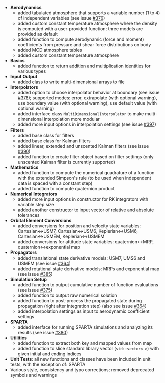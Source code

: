- **Aerodynamics** 
	- added tabulated atmosphere that supports a variable number (1 to 4) of independent variables (see issue [#376](https://github.com/Tudat/tudat/issues/376))
	- added custom constant temperature atmosphere where the density is computed with a user-provided function; three models are provided as default
	- added function to compute aerodynamic (force and moment) coefficients from pressure and shear force distributions on body
	- added MCD atmosphere tables
	- added custom constant temperature atmosphere
- **Basics**
	- added function to return addition and multiplication identities for various types
- **Input Output**
 	- added class to write multi-dimensional arrays to file
- **Interpolators**
	- added option to choose interpolator behavior at boundary (see issue [#378](https://github.com/Tudat/tudat/issues/378)); supported modes: error, extrapolate (with optional warning), use boundary value (with optional warning), use default value (with optional warning)
	- added interface class `MultiDimensionalInterpolator` to make multi-dimensional interpolation more modular
	- added more input options in interpolation settings (see issue [#397](https://github.com/Tudat/tudat/issues/397))
- **Filters**
	- added base class for filters
	- added base class for Kalman filters
	- added linear, extended and unscented Kalman filters (see issue [#390](https://github.com/Tudat/tudat/issues/390))
	- added function to create filter object based on filter settings (only unscented Kalman filter is currently supported)
- **Mathematics**
	- added function to compute the numerical quadrature of a function with the extended Simpson's rule (to be used when independent data is spaced with a constant step)
	- added function to compute quaternion product
- **Numerical Integrators**
	- added more input options in constructor for RK integrators with variable step size
	- added another constructor to input vector of relative and absolute tolerances
- **Orbital Element Conversions**
	- added conversions for position and velocity state variables: Cartesian<->USM7, Cartesian<->USM6, Keplerian<->USM6, Cartesian<->USMEM, Keplerian<->USMEM
	- added conversions for attitude state variables: quaternion<->MRP, quaternion<->exponential map
- **Propagators**
	- added translational state derivative models: USM7, UMS6 and USMEM (see issue [#364](https://github.com/Tudat/tudat/issues/364))
	- added rotational state derivative models: MRPs and exponential map (see issue [#385](https://github.com/Tudat/tudat/issues/385))
- **Simulation Setup**
	- added function to output cumulative number of function evaluations (see issue [#375](https://github.com/Tudat/tudat/issues/375))
	- added function to output raw numerical solution
	- added function to post-process the propagated state during propagation (right after integration step) (also see issue [#364](https://github.com/Tudat/tudat/issues/364))
	- added interpolation settings as input to aerodynamic coefficient settings
- **SPARTA**
	- added interface for running SPARTA simulations and analyzing its results (see issue [#380](https://github.com/Tudat/tudat/issues/380))
- **Utilities**
	- added function to extract both key and mapped values from map
	- added function to slice standard library vector (`std::vector< >`) with given initial and ending indices
- **Unit Tests**: all new functions and classes have been included in unit tests, with the exception of: SPARTA
- Various style, consistency and typo corrections; removed deprecated symbols and warnings
